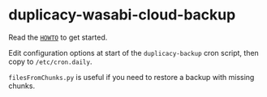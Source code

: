 # duplicacy-wasabi-cloud-backup

Read the [`HOWTO`](https://github.com/tneish/duplicacy-wasabi-cloud-backup/blob/master/HOWTO.md) to get started.

Edit configuration options at start of the `duplicacy-backup` cron script, then copy to `/etc/cron.daily`.

`filesFromChunks.py` is useful if you need to restore a backup with missing chunks.
